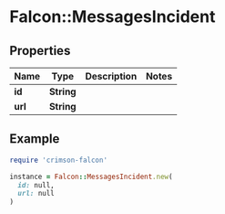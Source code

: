 # Falcon::MessagesIncident

## Properties

| Name | Type | Description | Notes |
| ---- | ---- | ----------- | ----- |
| **id** | **String** |  |  |
| **url** | **String** |  |  |

## Example

```ruby
require 'crimson-falcon'

instance = Falcon::MessagesIncident.new(
  id: null,
  url: null
)
```

